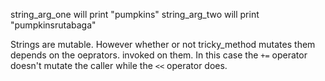 string_arg_one will print "pumpkins"
string_arg_two will print "pumpkinsrutabaga"

Strings are mutable. However whether or not tricky_method mutates them depends on the oeprators. invoked on them. In this case the `+=` operator doesn't mutate the caller while the `<<` operator does.